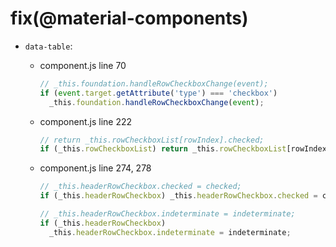 # fix(@material-components)

- `data-table`:

  - component.js line 70

    ```js
    // _this.foundation.handleRowCheckboxChange(event);
    if (event.target.getAttribute('type') === 'checkbox')
      _this.foundation.handleRowCheckboxChange(event);
    ```

  - component.js line 222

    ```js
    // return _this.rowCheckboxList[rowIndex].checked;
    if (_this.rowCheckboxList) return _this.rowCheckboxList[rowIndex].checked;
    ```

  - component.js line 274, 278

    ```js
    // _this.headerRowCheckbox.checked = checked;
    if (_this.headerRowCheckbox) _this.headerRowCheckbox.checked = checked;
    ```

    ```js
    // _this.headerRowCheckbox.indeterminate = indeterminate;
    if (_this.headerRowCheckbox)
      _this.headerRowCheckbox.indeterminate = indeterminate;
    ```
